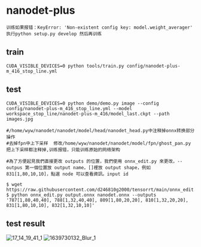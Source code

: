 # nanodet-plus
```shell
训练如果报错：KeyError: 'Non-existent config key: model.weight_averager'
执行python setup.py develop 然后再训练
```

## train
```shell
CUDA_VISIBLE_DEVICES=0 python tools/train.py config/nanodet-plus-m_416_stop_line.yml
```

## test
```shell
CUDA_VISIBLE_DEVICES=0 python demo/demo.py image --config config/nanodet-plus-m_416_stop_line.yml --model workspace_stop_line/nanodet-plus-m_416/model_last.ckpt --path images.jpg

#/home/wyw/nanodet/nanodet/model/head/nanodet_head.py中注释掉onnx转换部分操作
#去掉fpn中上下采样  修改/home/wyw/nanodet/nanodet/model/fpn/ghost_pan.py 把上下采样都注释掉,训练报错，只能训练原始的网络架构

#為了方便起見我們直接更改 outputs 的位置，我們使用 onnx_edit.py 來更改，--outpus 第一個位置放 output name，[]裡放 output shape，例如 831[1,80,10,10]，點選 node 可以查看資訊。input id

$ wget https://raw.githubusercontent.com/d246810g2000/tensorrt/main/onnx_edit.py
$ python onnx_edit.py output.onnx nanodet.onnx --outputs '787[1,80,40,40], 788[1,32,40,40], 809[1,80,20,20], 810[1,32,20,20], 831[1,80,10,10], 832[1,32,10,10]'
```

## test result
![17_14_19_41_1](https://github.com/Aruen24/nanodet-plus/assets/27750891/93e6aa21-7f16-415c-b125-18e05944f793)
![1639730132_Blur_1](https://github.com/Aruen24/nanodet-plus/assets/27750891/94985637-561d-485d-868a-b8a2154f2b92)
